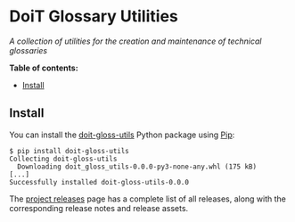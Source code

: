 # DoiT Glossary Utilities

*A collection of utilities for the creation and maintenance of technical
glossaries*

**Table of contents:**

- [Install](#install)

## Install

You can install the [doit-gloss-utils][pypi-project] Python package using
[Pip][pip]:

```console
$ pip install doit-gloss-utils
Collecting doit-gloss-utils
  Downloading doit_gloss_utils-0.0.0-py3-none-any.whl (175 kB)
[...]
Successfully installed doit-gloss-utils-0.0.0
```

The [project releases][releases] page has a complete list of all releases, along
with the corresponding release notes and release assets.

<!-- Link references go below this line, sorted ascending --->

[pip]: https://pip.pypa.io/en/stable/
[pypi-project]: https://pypi.org/project/doit-gloss-utils
[releases]: https://github.com/doitintl/docops-gloss-utils/releases
